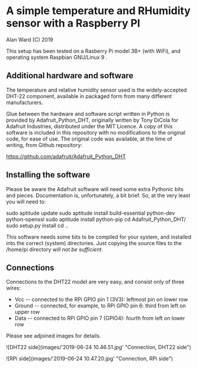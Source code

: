 
# A simple temperature and RHumidity sensor with a Raspberry PI
Alan Ward (C) 2019



This setup has been tested on a Rasberry Pi model 3B+ (with WiFi), 
and operating system Raspbian GNU/Linux 9 .

## Additional hardware and software

The temperature and relative humidity sensor used is the widely-accepted 
DHT-22 component, available in packaged form from many different manufacturers.
 
Glue between the hardware and software script written in Python is 
provided by Adafruit_Python_DHT, originally written by Tony DiCola for 
Adafruit Industries, distributed under the MIT Licence. A copy of this software 
is included in this repository with no modifications to the original 
code, for ease of use. The original code was available, at the time of writing, 
from Github repository:

https://github.com/adafruit/Adafruit_Python_DHT 


## Installing the software

Please be aware the Adafruit software will need some extra Pythonic 
bits and pieces. Documentation is, unfortunately, a bit brief. So, 
at the very least you will need to:

sudo aptitude update
sudo aptitude install build-essential python-dev python-openssl
sudo aptitude install python-pip 
cd Adafruit_Python_DHT/
sudo setup.py install
cd ..
 

This software needs some bits to be compiled for your system, and 
installed into the correct (system) directories. Just copying the 
source files to the /home/pi directory *will not be sufficient*.


## Connections

Connections to the DHT22 model are very easy, and consist only of 
three wires:

- Vcc -- connected to the RPi GPIO pin 1 (3V3): leftmost pin on lower row
- Ground -- connected, for example, to RPi GPIO pin 6: third from left on upper row
- Data -- connected to RPi GPIO pin 7 (GPIO4): fourth from left on lower row

Please see adjoined images for details.

![DHT22 side](images/'2019-06-24 10.46.51.jpg' "Connection, DHT22 side")

![RPi side](images/'2019-06-24 10.47.20.jpg' "Connection, RPi side")


